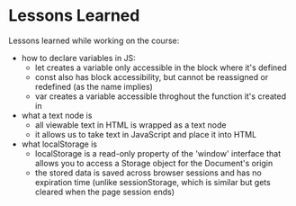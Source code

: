# Lessons Learned  
Lessons learned while working on the course:  
- how to declare variables in JS:
  - let creates a variable only accessible in the block where it's defined
  - const also has block accessibility, but cannot be reassigned or redefined (as the name implies)
  - var creates a variable accessible throghout the function it's created in
- what a text node is
  - all viewable text in HTML is wrapped as a text node
  - it allows us to take text in JavaScript and place it into HTML
- what localStorage is
  - localStorage is a read-only property of the 'window' interface that allows you to access a Storage object for the Document's origin
  - the stored data is saved across browser sessions and has no expiration time (unlike sessionStorage, which is similar but gets cleared when the page session ends)
